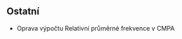 ﻿---
categories: [fenix]
layout: fenix
---

## Ostatní
<ul>
	<li>Oprava výpočtu Relativní průměrné frekvence v CMPA</li>
</ul>
